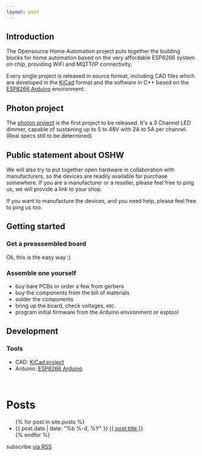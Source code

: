 ```yaml
---
layout: post
---
```


## Introduction

The Opensource Home Automation project puts together the building blocks
for home automation based on the very affordable ESP8266 system on chip,
providing WiFi and MQTT/IP connectivity.

Every single project is released in source format, including CAD files
which are developed in the [KiCad][kicad] format and the software in
C++ based on the [ESP8266 Arduino][esp8266_arduino] environment.

[kicad]:          http://www.kicad-pcb.org
[esp8266_arduino]: https://github.com/esp8266/Arduino

## Photon project
The [photon project][photon_url] is the first project to be released.
It's a 3 Channel LED dimmer, capable of sustaining up to 5 to 48V
with 2A to 5A per channel. (Real specs still to be determined)

[photon_url]: http://github.com/ohaut/photon

<!-- ## Video

<iframe src="//player.vimeo.com/video/....." width="800" height="469"
frameborder="0" webkitallowfullscreen mozallowfullscreen
allowfullscreen></iframe> -->

## Public statement about OSHW

We will also try to put together open hardware in collaboration with
manufacturers, so the devices are readily available for purchase somewhere.
If you are a manufacturer or a reseller, please feel free to ping us, we will
provide a link to your shop.

If you want to manufacture the devices, and you need help, please feel free
to ping us too.

## Getting started

### Get a preassembled board
Ok, this is the easy way :)

### Assemble one yourself
* buy bare PCBs or order a few from gerbers
* buy the components from the bill of materials
* solder the components
* bring up the board, check voltages, etc.
* program initial firmware from the Arduino environment or esptool

## Development

### Tools
* CAD: [KiCad project][kicad]
* Arduino: [ESP8266 Arduino][esp8266_arduino]

<div class="home">
  <br/>
  <h1>Posts</h1>

  <ul class="posts">
    {% for post in site.posts %}
      <li>
        <span class="post-date">{{ post.date | date: "%b %-d, %Y" }}</span>
        <a class="post-link" href="{{ post.url | prepend: site.baseurl }}">{{ post.title }}
        </a>
      </li>
    {% endfor %}
  </ul>

  <p class="rss-subscribe">subscribe <a href="{{ "/feed.xml" | prepend: site.baseurl }}">via RSS</a></p>
</div>
